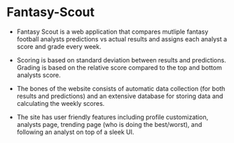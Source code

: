 # Fantasy-Scout
* Fantasy Scout is a web application that compares mutliple fantasy football analysts predictions vs actual results and assigns each analyst a score and grade every week.

* Scoring is based on standard deviation between results and predictions. Grading is based on the relative score compared to the top and bottom analysts score.

* The bones of the website consists of automatic data collection (for both results and predictions) and an extensive database for storing data and calculating the weekly scores.

* The site has user friendly features including profile customization, analysts page, trending page (who is doing the best/worst), and following an analyst on top of a sleek UI.
